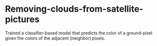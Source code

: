 # Removing-clouds-from-satellite-pictures
Trained a classifier-based model that predicts the color of a ground-pixel given the colors of the adjacent (neighbor) pixels.
